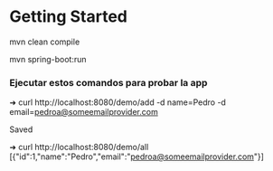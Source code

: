 # Getting Started


mvn clean compile

mvn spring-boot:run


### Ejecutar estos comandos para probar la app


➜ curl http://localhost:8080/demo/add -d name=Pedro -d email=pedroa@someemailprovider.com

Saved



➜ curl http://localhost:8080/demo/all
[{"id":1,"name":"Pedro","email":"pedroa@someemailprovider.com"}]


